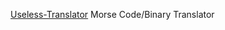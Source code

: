 
[Useless-Translator](https://vcjhwebdev.github.io/useless-translator/)
Morse Code/Binary Translator
